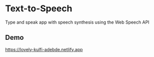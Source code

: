 
# Text-to-Speech

Type and speak app with speech synthesis using the Web Speech API


## Demo

https://lovely-kulfi-adebde.netlify.app

